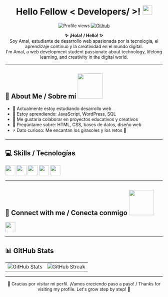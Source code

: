 
<h1 align="center"> Hello Fellow &lt; Developers/ &gt;! <img src="https://raw.githubusercontent.com/MartinHeinz/MartinHeinz/master/wave.gif" width="30px"> </h1>

<p align="center">
  <img src="https://visitor-badge.glitch.me/badge?page_id=Amalbkr0408" alt="Profile views">
  <a href="https://github.com/Amalbkr0408"><img src="https://img.shields.io/github/followers/Amalbkr0408?label=Follow&style=social" alt="Github"></a>
</p>

<div align="center">
  <strong>✨ ¡Hola! / Hello! ✨</strong><br>
  Soy Amal, estudiante de desarrollo web apasionada por la tecnología, el aprendizaje continuo y la creatividad en el mundo digital.<br>
  I'm Amal, a web development student passionate about technology, lifelong learning, and creativity in the digital world.
</div>

---

## 🧠 About Me / Sobre mí <img src="https://media0.giphy.com/media/KDDpcKigbfFpnejZs6/giphy.gif" width="80px">

<ul>
  <li>🔭 Actualmente estoy estudiando desarrollo web</li>
  <li>🌱 Estoy aprendiendo: JavaScript, WordPress, SQL</li>
  <li>👯 Me gustaría colaborar en proyectos educativos y creativos</li>
  <li>💬 Pregúntame sobre: HTML, CSS, bases de datos, diseño web</li>
  <li>⚡ Dato curioso: Me encantan los girasoles y los retos 🧩</li>
</ul>

---

## 💻 Skills / Tecnologías

<p>
  <img width="32px" src="https://raw.githubusercontent.com/rahulbanerjee26/githubAboutMeGenerator/main/icons/html.svg">
  <img width="32px" src="https://raw.githubusercontent.com/rahulbanerjee26/githubAboutMeGenerator/main/icons/css.svg">
  <img width="32px" src="https://raw.githubusercontent.com/rahulbanerjee26/githubAboutMeGenerator/main/icons/javascript.svg">
  <img width="32px" src="https://raw.githubusercontent.com/rahulbanerjee26/githubAboutMeGenerator/main/icons/sqlite.svg">
  <img width="32px" src="https://raw.githubusercontent.com/rahulbanerjee26/githubAboutMeGenerator/main/icons/wordpress.svg">
</p>

---

## 🤝 Connect with me / Conecta conmigo <img src="https://raw.githubusercontent.com/ShahriarShafin/ShahriarShafin/main/Assets/handshake.gif" width="80px">

<p>
  <a href="https://github.com/Amalbkr0408"><img width="32px" src="https://raw.githubusercontent.com/rahulbanerjee26/githubAboutMeGenerator/main/icons/github.svg"></a>
  <!-- Agrega tus otros enlaces aquí si quieres -->
</p>

---

## 📊 GitHub Stats

<table>
  <tr>
    <td><img src="https://github-readme-stats.vercel.app/api?username=Amalbkr0408&show_icons=true&theme=tokyonight" alt="GitHub Stats"></td>
    <td><img src="https://github-readme-streak-stats.herokuapp.com/?user=Amalbkr0408&theme=tokyonight" alt="GitHub Streak"></td>
  </tr>
</table>

---

<p align="center">🌻 Gracias por visitar mi perfil. ¡Vamos creciendo paso a paso! / Thanks for visiting my profile. Let's grow step by step! 🌱</p>
